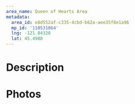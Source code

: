 ```yaml
---
area_name: Queen of Hearts Area
metadata:
  area_id: e8d552af-c335-4cbd-b62a-aee35f8e1a96
  mp_id: '110531864'
  lng: -121.84328
  lat: 45.4988
---
```

# Description

# Photos

